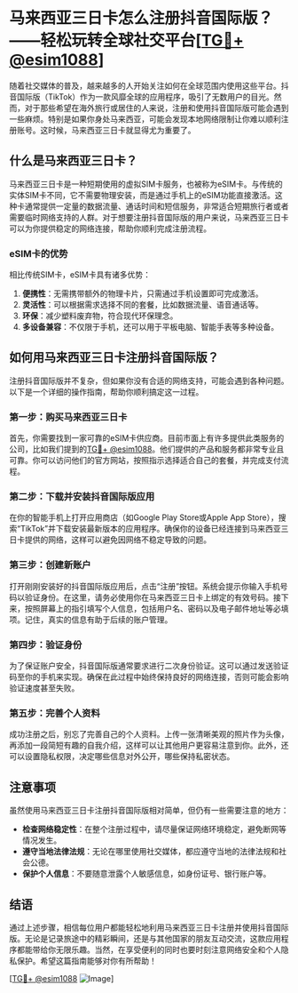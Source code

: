 # 马来西亚三日卡怎么注册抖音国际版？——轻松玩转全球社交平台[[TG💪+ @esim1088](https://t.me/s/esim1088)]

随着社交媒体的普及，越来越多的人开始关注如何在全球范围内使用这些平台。抖音国际版（TikTok）作为一款风靡全球的应用程序，吸引了无数用户的目光。然而，对于那些希望在海外旅行或居住的人来说，注册和使用抖音国际版可能会遇到一些麻烦。特别是如果你身处马来西亚，可能会发现本地网络限制让你难以顺利注册账号。这时候，马来西亚三日卡就显得尤为重要了。

## 什么是马来西亚三日卡？

马来西亚三日卡是一种短期使用的虚拟SIM卡服务，也被称为eSIM卡。与传统的实体SIM卡不同，它不需要物理安装，而是通过手机上的eSIM功能直接激活。这种卡通常提供一定量的数据流量、通话时间和短信服务，非常适合短期旅行者或者需要临时网络支持的人群。对于想要注册抖音国际版的用户来说，马来西亚三日卡可以为你提供稳定的网络连接，帮助你顺利完成注册流程。

### eSIM卡的优势

相比传统SIM卡，eSIM卡具有诸多优势：

1. **便携性**：无需携带额外的物理卡片，只需通过手机设置即可完成激活。
2. **灵活性**：可以根据需求选择不同的套餐，比如数据流量、语音通话等。
3. **环保**：减少塑料废弃物，符合现代环保理念。
4. **多设备兼容**：不仅限于手机，还可以用于平板电脑、智能手表等多种设备。

## 如何用马来西亚三日卡注册抖音国际版？

注册抖音国际版并不复杂，但如果你没有合适的网络支持，可能会遇到各种问题。以下是一个详细的操作指南，帮助你顺利搞定这一过程。

### 第一步：购买马来西亚三日卡

首先，你需要找到一家可靠的eSIM卡供应商。目前市面上有许多提供此类服务的公司，比如我们提到的[TG💪+ @esim1088](https://t.me/s/esim1088)。他们提供的产品和服务都非常专业且可靠。你可以访问他们的官方网站，按照指示选择适合自己的套餐，并完成支付流程。

### 第二步：下载并安装抖音国际版应用

在你的智能手机上打开应用商店（如Google Play Store或Apple App Store），搜索“TikTok”并下载安装最新版本的应用程序。确保你的设备已经连接到马来西亚三日卡提供的网络，这样可以避免因网络不稳定导致的问题。

### 第三步：创建新账户

打开刚刚安装好的抖音国际版应用后，点击“注册”按钮。系统会提示你输入手机号码以验证身份。在这里，请务必使用你在马来西亚三日卡上绑定的有效号码。接下来，按照屏幕上的指引填写个人信息，包括用户名、密码以及电子邮件地址等必填项。记住，真实的信息有助于后续的账户管理。

### 第四步：验证身份

为了保证账户安全，抖音国际版通常要求进行二次身份验证。这可以通过发送验证码至你的手机来实现。确保在此过程中始终保持良好的网络连接，否则可能会影响验证速度甚至失败。

### 第五步：完善个人资料

成功注册之后，别忘了完善自己的个人资料。上传一张清晰美观的照片作为头像，再添加一段简短有趣的自我介绍，这样可以让其他用户更容易注意到你。此外，还可以设置隐私权限，决定哪些信息对外公开，哪些保持私密状态。

## 注意事项

虽然使用马来西亚三日卡注册抖音国际版相对简单，但仍有一些需要注意的地方：

- **检查网络稳定性**：在整个注册过程中，请尽量保证网络环境稳定，避免断网等情况发生。
- **遵守当地法律法规**：无论在哪里使用社交媒体，都应遵守当地的法律法规和社会公德。
- **保护个人信息**：不要随意泄露个人敏感信息，如身份证号、银行账户等。

## 结语

通过上述步骤，相信每位用户都能轻松地利用马来西亚三日卡注册并使用抖音国际版。无论是记录旅途中的精彩瞬间，还是与其他国家的朋友互动交流，这款应用程序都能带给你无限乐趣。当然，在享受便利的同时也要时刻注意网络安全和个人隐私保护。希望这篇指南能够对你有所帮助！

[[TG💪+ @esim1088](https://t.me/s/esim1088) ![Image](https://i.postimg.cc/4NQfJmqS/Snipaste-2025-05-13-00-14-12.png)]